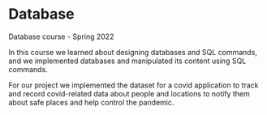 # Database

Database course - Spring 2022

In this course we learned about designing databases and SQL commands, and we implemented databases and manipulated its content using SQL commands.

For our project we implemented the dataset for a covid application to track and record covid-related data about people and locations to notify them about safe places and help control the pandemic.
